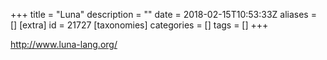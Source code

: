 +++
title = "Luna"
description = ""
date = 2018-02-15T10:53:33Z
aliases = []
[extra]
id = 21727
[taxonomies]
categories = []
tags = []
+++



http://www.luna-lang.org/
